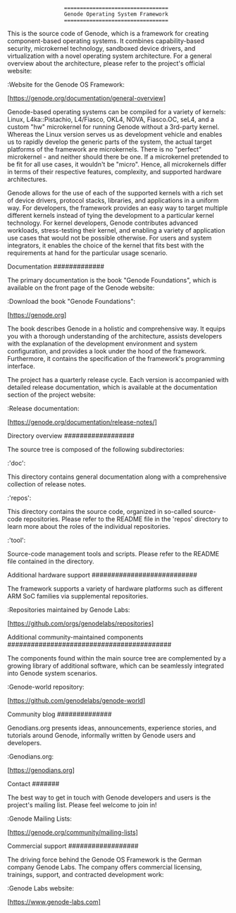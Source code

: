 
                      =================================
                      Genode Operating System Framework
                      =================================


This is the source code of Genode, which is a framework for creating
component-based operating systems. It combines capability-based security,
microkernel technology, sandboxed device drivers, and virtualization with
a novel operating system architecture. For a general overview about the
architecture, please refer to the project's official website:

:Website for the Genode OS Framework:

  [https://genode.org/documentation/general-overview]

Genode-based operating systems can be compiled for a variety of kernels: Linux,
L4ka::Pistachio, L4/Fiasco, OKL4, NOVA, Fiasco.OC, seL4, and a custom "hw"
microkernel for running Genode without a 3rd-party kernel. Whereas the Linux
version serves us as development vehicle and enables us to rapidly develop the
generic parts of the system, the actual target platforms of the framework are
microkernels. There is no "perfect" microkernel - and neither should there be
one. If a microkernel pretended to be fit for all use cases, it wouldn't be
"micro". Hence, all microkernels differ in terms of their respective features,
complexity, and supported hardware architectures.

Genode allows for the use of each of the supported kernels with a rich set of
device drivers, protocol stacks, libraries, and applications in a uniform way.
For developers, the framework provides an easy way to target multiple different
kernels instead of tying the development to a particular kernel technology. For
kernel developers, Genode contributes advanced workloads, stress-testing their
kernel, and enabling a variety of application use cases that would not be
possible otherwise. For users and system integrators, it enables the choice of
the kernel that fits best with the requirements at hand for the particular
usage scenario.


Documentation
#############

The primary documentation is the book "Genode Foundations", which is available
on the front page of the Genode website:

:Download the book "Genode Foundations":

  [https://genode.org]

The book describes Genode in a holistic and comprehensive way. It equips you
with a thorough understanding of the architecture, assists developers with the
explanation of the development environment and system configuration, and
provides a look under the hood of the framework. Furthermore, it contains the
specification of the framework's programming interface.

The project has a quarterly release cycle. Each version is accompanied with
detailed release documentation, which is available at the documentation
section of the project website:

:Release documentation:

  [https://genode.org/documentation/release-notes/]


Directory overview
##################

The source tree is composed of the following subdirectories:

:'doc':

  This directory contains general documentation along with a comprehensive
  collection of release notes.

:'repos':

  This directory contains the source code, organized in so-called source-code
  repositories. Please refer to the README file in the 'repos' directory to
  learn more about the roles of the individual repositories.

:'tool':

  Source-code management tools and scripts. Please refer to the README file
  contained in the directory.


Additional hardware support
###########################

The framework supports a variety of hardware platforms such as different ARM
SoC families via supplemental repositories.

:Repositories maintained by Genode Labs:

  [https://github.com/orgs/genodelabs/repositories]


Additional community-maintained components
##########################################

The components found within the main source tree are complemented by a growing
library of additional software, which can be seamlessly integrated into Genode
system scenarios.

:Genode-world repository:

  [https://github.com/genodelabs/genode-world]


Community blog
##############

Genodians.org presents ideas, announcements, experience stories, and tutorials
around Genode, informally written by Genode users and developers.

:Genodians.org:

  [https://genodians.org]


Contact
#######

The best way to get in touch with Genode developers and users is the project's
mailing list. Please feel welcome to join in!

:Genode Mailing Lists:

  [https://genode.org/community/mailing-lists]


Commercial support
##################

The driving force behind the Genode OS Framework is the German company Genode
Labs. The company offers commercial licensing, trainings, support, and
contracted development work:

:Genode Labs website:

  [https://www.genode-labs.com]

